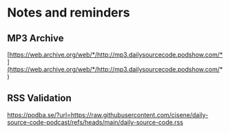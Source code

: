# Notes and reminders





## MP3 Archive

[https://web.archive.org/web/*/http://mp3.dailysourcecode.podshow.com/*](https://web.archive.org/web/*/http://mp3.dailysourcecode.podshow.com/*)



## RSS Validation

https://podba.se/?url=https://raw.githubusercontent.com/cisene/daily-source-code-podcast/refs/heads/main/daily-source-code.rss


